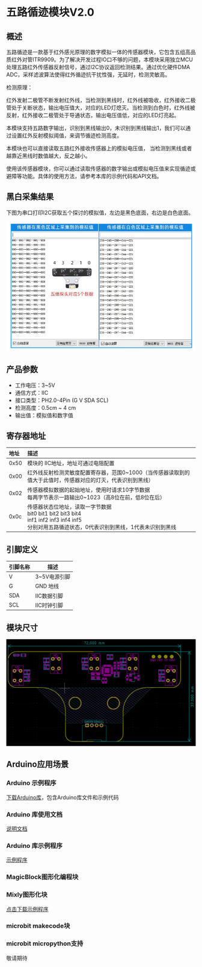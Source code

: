 # 五路循迹模块V2.0

## 概述

五路循迹是一款基于红外感光原理的数字模拟一体的传感器模块，它包含五组高品质红外对管ITR9909。为了解决开发过程IO口不够的问题，本模块采用独立MCU处理五路红外传感器反射信号，通过I2C协议返回检测结果。通过优化硬件DMA ADC，采样滤波算法使得红外循迹抗干扰性强，无延时，检测灵敏高。

检测原理：

红外发射二极管不断发射红外线，当检测到黑线时，红外线被吸收，红外接收二极管处于关断状态，输出电压值大，对应的LED灯熄灭。当检测到白色时，红外线被反射，红外接收二极管处于导通状态，输出电压值低，对应的LED灯亮起。

本模块支持五路数字输出，识别到黑线输出0，未识别到黑线输出1，我们可以通过设置红外反射模拟阈值，来调节循迹检测高度。

本模块也可以直接读取五路红外接收传感器上的模拟电压值， 当检测到黑线或者越靠近黑线时数值越大，反之越小。

使用该传感器模块，你可以通过读取传感器的数字输出或模拟电压值来实现循迹或避障等功能。具体的使用方法，请参考本库的示例代码和API文档。

## 黑白采集结果

下图为串口打印I2C获取五个探讨的模拟值，左边是黑色底面，右边是白色底面。

![模块尺寸](five_way_tracking_sensor/infraredtracking_output.jpg)

## 产品参数

- 工作电压：3~5V
- 通信方式：IIC
- 接口类型：PH2.0-4Pin (G V SDA SCL)
- 检测高度：0.5cm ~ 4 cm
- 输出值：模拟值和数字值

## 寄存器地址

| 地址   | 描述 |
|:-----|:-----|
| 0x50 | 模块的 IIC地址，地址可通过电阻配置 |
| 0x00 | 红外线反射检测灵敏度配置寄存器，范围0~1000（当传感器读取到的值大于此值时，传感器对应的灯灭，代表识别到黑线）|
| 0x02 | 传感器模拟数据的起始地址，使用时请求10字节数据 <br> 每两字节表示一路输出0~1023（高8位在前，低8位在后）|
| 0x0c | 传感器状态位地址，读取一字节数据 <br> bit0 bit1 bit2 bit3 bit4 <br> inf1 inf2 inf3 inf4 inf5 <br> 分别对用五路循迹状态，0代表识别到黑线，1代表未识别到黑线 |

## 引脚定义

| 引脚名称 | 描述 |
|------|---------|
| V    | 3~5V电源引脚 |
| G    | GND 地线  |
| SDA  | IIC数据引脚 |
| SCL  | IIC时钟引脚 |

## 模块尺寸

![模块尺寸](five_way_tracking_sensor/infraredtracking.png)

## Arduino应用场景

### Arduino 示例程序

[下载Arduino库](https://github.com/emakefun-arduino-library/emakefun_five_line_tracker/archive/refs/tags/release.zip)，包含Arduino库文件和示例代码

### Arduino 库使用文档

[说明文档](https://github.com/emakefun-arduino-library/emakefun_five_line_tracker#linetracker-library-v20)

### Arduino 库示例程序

[示例程序](https://github.com/emakefun-arduino-library/emakefun_five_line_tracker#%E7%A4%BA%E4%BE%8B%E4%BB%A3%E7%A0%81)

### MagicBlock图形化编程块

### Mixly图形化块

[点击下载示例程序](five_way_tracking_sensor/line_tracker.zip)

### microbit makecode块

### microbit micropython支持

敬请期待
